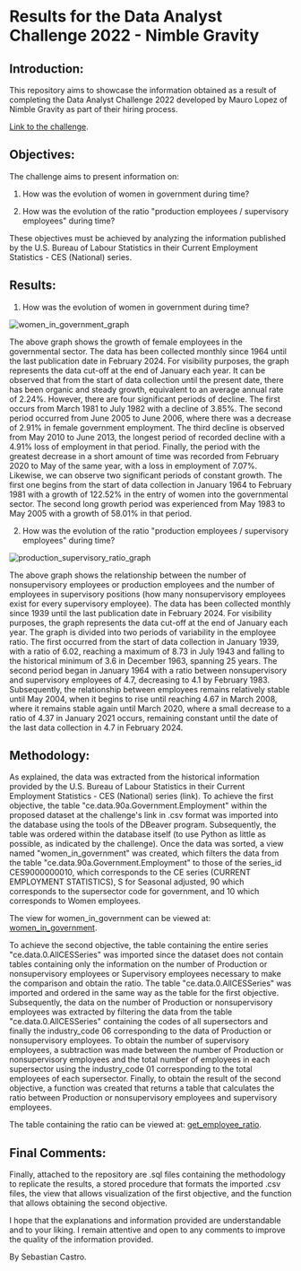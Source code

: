 #  Results for the Data Analyst Challenge 2022 - Nimble Gravity

## Introduction:

This repository aims to showcase the information obtained as a result of completing the Data Analyst Challenge 2022 developed by Mauro Lopez of Nimble Gravity as part of their hiring process.

[Link to the challenge](https://writer.zohopublic.com/writer/published/hpp809176f475e2a74a04a6822920b6e3da32).

## Objectives:

The challenge aims to present information on:

1. How was the evolution of women in government during time?

2. How was the evolution of the ratio "production employees / supervisory employees" during time?

These objectives must be achieved by analyzing the information published by the U.S. Bureau of Labour Statistics in their Current Employment Statistics - CES (National) series.

## Results:

1. How was the evolution of women in government during time?

![women_in_government_graph](https://github.com/urbsebastiancastro/Data-Analyst-Challenge-2022/assets/147194288/f805cbdd-e8d8-4137-8c4f-dfe878a1a3e1)

The above graph shows the growth of female employees in the governmental sector. The data has been collected monthly since 1964 until the last publication date in February 2024. For visibility purposes, the graph represents the data cut-off at the end of January each year.
It can be observed that from the start of data collection until the present date, there has been organic and steady growth, equivalent to an average annual rate of 2.24%. However, there are four significant periods of decline. The first occurs from March 1981 to July 1982 with a decline of 3.85%. The second period occurred from June 2005 to June 2006, where there was a decrease of 2.91% in female government employment. The third decline is observed from May 2010 to June 2013, the longest period of recorded decline with a 4.91% loss of employment in that period. Finally, the period with the greatest decrease in a short amount of time was recorded from February 2020 to May of the same year, with a loss in employment of 7.07%. Likewise, we can observe two significant periods of constant growth. The first one begins from the start of data collection in January 1964 to February 1981 with a growth of 122.52% in the entry of women into the governmental sector. The second long growth period was experienced from May 1983 to May 2005 with a growth of 58.01% in that period.

2. How was the evolution of the ratio "production employees / supervisory employees" during time?

![production_supervisory_ratio_graph](https://github.com/urbsebastiancastro/Data-Analyst-Challenge-2022/assets/147194288/18bf7ffd-99ca-47c1-9ac0-3f68168f277d)

The above graph shows the relationship between the number of nonsupervisory employees or production employees and the number of employees in supervisory positions (how many nonsupervisory employees exist for every supervisory employee). The data has been collected monthly since 1939 until the last publication date in February 2024. For visibility purposes, the graph represents the data cut-off at the end of January each year.
The graph is divided into two periods of variability in the employee ratio. The first occurred from the start of data collection in January 1939, with a ratio of 6.02, reaching a maximum of 8.73 in July 1943 and falling to the historical minimum of 3.6 in December 1963, spanning 25 years. The second period began in January 1964 with a ratio between nonsupervisory and supervisory employees of 4.7, decreasing to 4.1 by February 1983. Subsequently, the relationship between employees remains relatively stable until May 2004, when it begins to rise until reaching 4.67 in March 2008, where it remains stable again until March 2020, where a small decrease to a ratio of 4.37 in January 2021 occurs, remaining constant until the date of the last data collection in 4.7 in February 2024.

## Methodology:

As explained, the data was extracted from the historical information provided by the U.S. Bureau of Labour Statistics in their Current Employment Statistics - CES (National) series (link).
To achieve the first objective, the table "ce.data.90a.Government.Employment" within the proposed dataset at the challenge's link in .csv format was imported into the database using the tools of the DBeaver program. Subsequently, the table was ordered within the database itself (to use Python as little as possible, as indicated by the challenge). Once the data was sorted, a view named "women_in_government" was created, which filters the data from the table "ce.data.90a.Government.Employment" to those of the series_id CES9000000010, which corresponds to the CE series (CURRENT EMPLOYMENT STATISTICS), S for Seasonal adjusted, 90 which corresponds to the supersector code for government, and 10 which corresponds to Women employees.

The view for women_in_government can be viewed at: [women_in_government](http://localhost:3000/women_in_government).

To achieve the second objective, the table containing the entire series "ce.data.0.AllCESSeries" was imported since the dataset does not contain tables containing only the information on the number of Production or nonsupervisory employees or Supervisory employees necessary to make the comparison and obtain the ratio. The table "ce.data.0.AllCESSeries" was imported and ordered in the same way as the table for the first objective. Subsequently, the data on the number of Production or nonsupervisory employees was extracted by filtering the data from the table "ce.data.0.AllCESSeries" containing the codes of all supersectors and finally the industry_code 06 corresponding to the data of Production or nonsupervisory employees. To obtain the number of supervisory employees, a subtraction was made between the number of Production or nonsupervisory employees and the total number of employees in each supersector using the industry_code 01 corresponding to the total employees of each supersector. Finally, to obtain the result of the second objective, a function was created that returns a table that calculates the ratio between Production or nonsupervisory employees and supervisory employees. 

The table containing the ratio can be viewed at: [get_employee_ratio](http://localhost:3000/rpc/get_employee_ratio).

## Final Comments:

Finally, attached to the repository are .sql files containing the methodology to replicate the results, a stored procedure that formats the imported .csv files, the view that allows visualization of the first objective, and the function that allows obtaining the second objective. 

I hope that the explanations and information provided are understandable and to your liking. I remain attentive and open to any comments to improve the quality of the information provided.

By Sebastian Castro.
